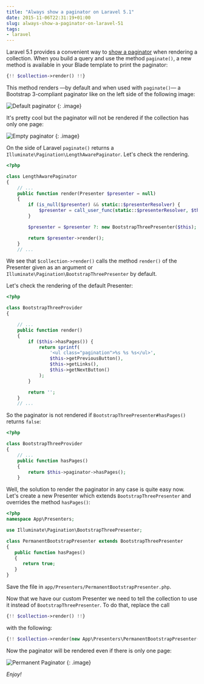 ```yaml
---
title: "Always show a paginator on Laravel 5.1"
date: 2015-11-06T22:31:19+01:00
slug: always-show-a-paginator-on-laravel-51
tags:
- laravel
---
```


Laravel 5.1 provides a convenient way to [show a paginator](http://laravel.com/docs/5.1/pagination#displaying-results-in-a-view) when rendering a collection. When you build a query and use the method `paginate()`, a new method is available in your Blade template to print the paginator:

``` php
{!! $collection->render() !!}
```

This method renders ―by default and when used with `paginate()`― a Bootstrap 3-compliant paginator like on the left side of the following image:

![Default paginator]({attach}laravel-paginator-normal.png)
{: .image}

It's pretty cool but the paginator will not be rendered if the collection has only one page:

![Empty paginator]({attach}laravel-paginator-none.png)
{: .image}

On the side of Laravel `paginate()` returns a `Illuminate\Pagination\LengthAwarePaginator`. Let's check the rendering.

``` php
<?php

class LengthAwarePaginator
{
    // ...
    public function render(Presenter $presenter = null)
    {
        if (is_null($presenter) && static::$presenterResolver) {
            $presenter = call_user_func(static::$presenterResolver, $this);
        }

        $presenter = $presenter ?: new BootstrapThreePresenter($this);

        return $presenter->render();
    }
    // ...
```

We see that `$collection->render()` calls the method `render()` of the Presenter given as an argument or `Illuminate\Pagination\BootstrapThreePresenter` by default.

Let's check the rendering of the default Presenter:

``` php
<?php

class BootstrapThreeProvider
{

    // ...
    public function render()
    {
        if ($this->hasPages()) {
            return sprintf(
                '<ul class="pagination">%s %s %s</ul>',
                $this->getPreviousButton(),
                $this->getLinks(),
                $this->getNextButton()
            );
        }

        return '';
    }
    // ...
```

So the paginator is not rendered if `BootstrapThreePresenter#hasPages()` returns `false`:

``` php
<?php

class BootstrapThreeProvider
{
    // ...
    public function hasPages()
    {
        return $this->paginator->hasPages();
    }
```

Well, the solution to render the paginator in any case is quite easy now. Let's create a new Presenter which extends `BootstrapThreePresenter` and overrides the method `hasPages()`:

``` php
<?php
namespace App\Presenters;

use Illuminate\Pagination\BootstrapThreePresenter;

class PermanentBootstrapPresenter extends BootstrapThreePresenter
{
   public function hasPages()
   {
      return true;
   }
}
```
Save the file in `app/Presenters/PermanentBootstrapPresenter.php`.

Now that we have our custom Presenter we need to tell the collection to use it instead of `BootstrapThreePresenter`. To do that, replace the call

``` php
{!! $collection->render() !!}
```

with the following:

``` php
{!! $collection->render(new App\Presenters\PermanentBootstrapPresenter($collection)) !!}
```

Now the paginator will be rendered even if there is only one page:

![Permanent Paginator]({attach}laravel-paginator-permanent.png)
{: .image}

_Enjoy!_
